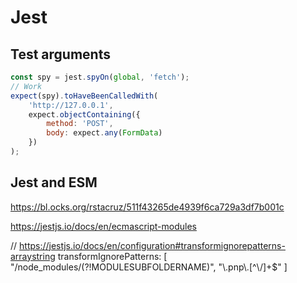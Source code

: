 # Jest 

## Test arguments

```JavaScript
const spy = jest.spyOn(global, 'fetch');
// Work
expect(spy).toHaveBeenCalledWith(
    'http://127.0.0.1',
    expect.objectContaining({
        method: 'POST',
        body: expect.any(FormData)
    })
);
```


## Jest and ESM

https://bl.ocks.org/rstacruz/511f43265de4939f6ca729a3df7b001c

https://jestjs.io/docs/en/ecmascript-modules

// https://jestjs.io/docs/en/configuration#transformignorepatterns-arraystring
transformIgnorePatterns: [
    "/node_modules/(?!MODULESUBFOLDERNAME)",
    "\\.pnp\\.[^\\\/]+$"
]
